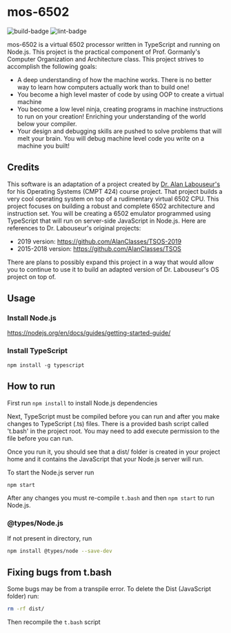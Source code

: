# mos-6502

![build-badge] ![lint-badge]

mos-6502 is a virtual 6502 processor written in TypeScript
and running on Node.js. This project is the practical
component of Prof. Gormanly's Computer Organization and
Architecture class. This project strives to accomplish
the following goals:

- A deep understanding of how the machine works.
There is no better way to learn how computers actually
work than to build one!
- You become a high level master of code
by using OOP to create a virtual machine
- You become a low level ninja, creating
programs in machine instructions to run on your creation!
Enriching your understanding of the world below your compiler.
- Your design and debugging skills are
pushed to solve problems that will melt your brain. You will debug machine level code you write on a machine you built!

## Credits

This software is an adaptation of a project created by
[Dr. Alan Labouseur's](http://labouseur.com/courses/os/)
for his Operating Systems (CMPT 424) course project.
That project builds a very cool operating system on top of a
rudimentary virtual 6502 CPU. This project focuses on building
a robust and complete 6502 architecture and instruction set.
You will be creating a 6502 emulator programmed using TypeScript
that will run on server-side JavaScript in Node.js. Here are
references to Dr. Labouseur's original projects:

- 2019 version: <https://github.com/AlanClasses/TSOS-2019>
- 2015-2018 version: <https://github.com/AlanClasses/TSOS>

There are plans to possibly expand this project in a way that
would allow you to continue to use it to build an adapted
version of Dr. Labouseur's OS project on top of.

## Usage

### Install Node.js

<https://nodejs.org/en/docs/guides/getting-started-guide/>

### Install TypeScript

`npm install -g typescript`

## How to run

First run `npm install` to install Node.js dependencies

Next, TypeScript must be compiled before you can run and after you make changes to TypeScript (.ts) files. There is a provided bash script called 't.bash' in the project root. You may need to add execute permission to the file before you can run.

Once you run it, you should see that a dist/ folder is created in your project home and it contains the JavaScript that your Node.js server will run.

To start the Node.js server run

```bash
npm start
```

After any changes you must re-compile `t.bash` and then `npm start` to run Node.js.

### @types/Node.js

If not present in directory, run

```bash
npm install @types/node --save-dev
```

## Fixing bugs from t.bash

Some bugs may be from a transpile error. To delete the Dist (JavaScript folder) run:

```bash
rm -rf dist/
```

Then recompile the `t.bash` script

[build-badge]: https://github.com/SlideeScherz/mos-6502/actions/workflows/build-test.yml/badge.svg?branch=main
[lint-badge]: https://github.com/SlideeScherz/mos-6502/workflows/Lint%20Code%20Base/badge.svg
[mos-6502]: ./resources/images/architecture/projectArchitecture-v1.jpeg
